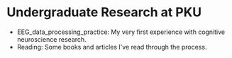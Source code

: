 # Undergraduate Research at PKU

- EEG_data_processing_practice: My very first experience with cognitive neuroscience research.
- Reading: Some books and articles I've read through the process.
